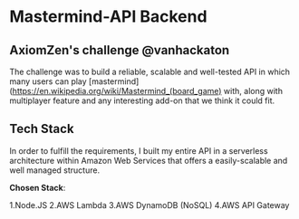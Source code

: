 # Mastermind-API Backend
## AxiomZen's challenge @vanhackaton

The challenge was to build a reliable, scalable and well-tested API in which many users can play [mastermind](https://en.wikipedia.org/wiki/Mastermind_(board_game) with, along with multiplayer feature and any interesting add-on that we think it could fit.

## Tech Stack
In order to fulfill the requirements, I built my entire API in a serverless architecture within Amazon Web Services that offers a easily-scalable and well managed structure.

**Chosen Stack**:

1.Node.JS
2.AWS Lambda
3.AWS DynamoDB (NoSQL)
4.AWS API Gateway





